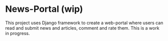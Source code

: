 # News-Portal (wip)
This project uses Django framework to create a web-portal where users can read and submit news and articles, comment and rate them. 
This is a work in progress.
